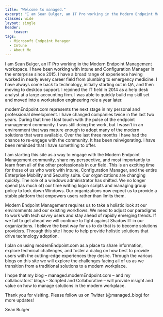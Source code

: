 ```yaml
---
title: "Welcome to managed."
excerpt: "I am Sean Bulger, an IT Pro working in the Modern Endpoint Management workspace."
classes: wide
layout: single
header:
    teaser:
tags:
  - Microsoft Endpoint Manager
  - Intune
  - About Me
---
```

I am Sean Bulger, an IT Pro working in the Modern Endpoint Management workspace. I have been working with Intune and Configuration Manager in the enterprise since 2015. I have a broad range of experience having worked in nearly every career field from plumbing to emergency medicine. I have always come back to technology, initially starting out in QA, and then moving to desktop support. I rejoined the IT field in 2014 as a help desk analyst at a large accounting firm. I was able to quickly build my skill set and moved into a workstation engineering role a year later.

modernEndpoint.com represents the next stage in my personal and professional development. I have changed companies twice in the last two years. During that time I lost touch with the pulse of the endpoint management community. I was still doing the work, but I wasn't in an environment that was mature enough to adopt many of the modern solutions that were available. Over the last three months I have had the chance to re-engage with the community. It has been reinvigorating. I have been reminded that I have something to offer.

I am starting this site as a way to engage with the Modern Endpoint Management community, share my perspective, and most importantly to learn from all of the other professionals in our field. This is an exciting time for those of us who work with Intune, Configuration Manager, and the entire Enterprise Mobility and Security suite. Our organizations are changing quickly. The role of a windows administrator has shifted. We no longer spend (as much of) our time writing logon scripts and managing group policy to lock down Windows. Our organizations now expect us to provide a stable platform that empowers users rather than limits them.

Modern Endpoint Management requires us to take a holistic look at our environments and our existing workflows. We need to adjust our paradigms to work with tech savvy users and stay ahead of rapidly emerging trends. If we fail to get ahead we will continue to fight against Shadow IT in our organizations. I believe the best way for us to do that is to become solutions providers. Through this site I hope to help provide holistic solutions that drive technology adoption.

I plan on using modernEndpoint.com as a place to share information, explore technical challenges, and foster a dialog on how best to provide users with the cutting-edge experiences they desire. Through the various blogs on this site we will explore the challenges facing all of us as we transition from a traditional solutions to a modern workplace.

I hope that my blog – managed.modernEndpoint.com – and my collaborators' blogs – Scripted and Collaborative – will provide insight and value on how to manage solutions in the modern workplace.

Thank you for visiting. Please follow us on Twitter (@managed_blog) for more updates!

Sean Bulger